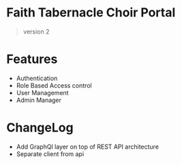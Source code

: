 # Faith Tabernacle Choir Portal

> version 2

# Features
- Authentication
- Role Based Access control
- User Management
- Admin Manager

# ChangeLog
- Add GraphQl layer on top of REST API architecture
- Separate client from api

